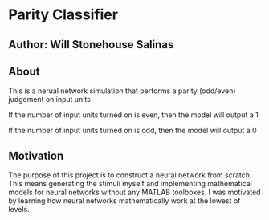 # Parity Classifier

## Author: Will Stonehouse Salinas

## About

This is a nerual network simulation that performs a parity (odd/even) judgement on input units

If the number of input units turned on is even, then the model will output a 1

If the number of input units turned on is odd, then the model will output a 0

## Motivation

The purpose of this project is to construct a neural network from scratch. This means generating
the stimuli myself and implementing mathematical models for neural networks without any MATLAB toolboxes.
I was motivated by learning how neural networks mathematically work at the lowest of levels.
